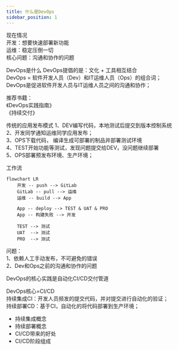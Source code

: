 ```yaml
---
title: 什么是DevOps
sidebar_position: 1
---
```



现在情况  
开发：想要快速部署新功能  
运维：稳定压倒一切  
核心问题：沟通和协作的问题  

DevOps是什么
DevOps提倡的是：文化 + 工具相互结合  
DevOps = 软件开发人员（Dev）和IT运维人员（Ops）的组合词；  
DevOps是促进软件开发人员与IT运维人员之间的沟通和协作；  

推荐书籍：  
《DevOps实践指南》  
《持续交付》  

传统的应用发布模式
1、DEV编写代码，本地测试后提交到版本控制系统  
2、开发同学通知运维同学应用发布；  
3、OPS下载代码， 编译生成可部署的制品并部署测试环境  
4、TEST开始功能等测试，发现问题提交给DEV，没问题继续部署  
5、OPS部署预发布环境、生产环境；  

工作流
``` mermaid
flowchart LR
    开发 -- push --> GitLab
    GitLab -- pull --> 运维
    运维 -- build --> App
    
    App -- deploy --> TEST & UAT & PRO
    App -- 构建失败 --> 开发

    TEST --> 测试
    UAT  --> 测试
    PRO  --> 测试
```

问题：  
1、依赖人工手动发布，不可避免的错误  
2、Dev和Ops之前的沟通和协作的问题  

DevOps的核心实践是自动化CI/CD交付管道

DevOps核心=CI/CD  
持续集成CI：开发人员频发的提交代码，并对提交进行自动化的验证；  
持续部署CD：基于CI，自动化的将代码部署到生产环境；  
- 持续集成概念
- 持续部署概念
- CI/CD带来的好处
- CI/CD阶段组成